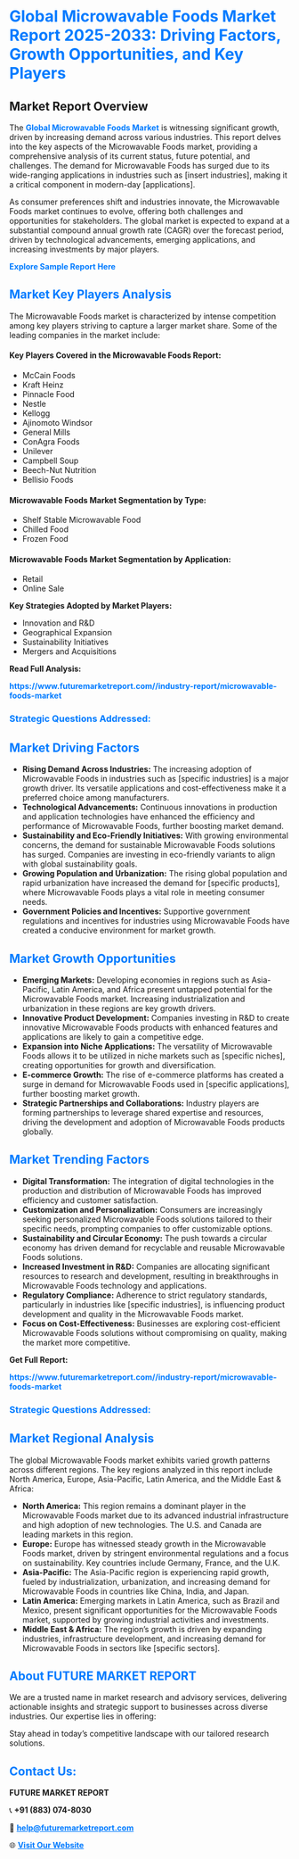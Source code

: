 <h1 style="color: #007BFF;">Global Microwavable Foods Market Report 2025-2033: Driving Factors, Growth Opportunities, and Key Players</h1>

<section id="overview">
<h2>Market Report Overview</h2>
<p>The <a href="https://www.futuremarketreport.com//industry-report/microwavable-foods-market" style="color: #007BFF; text-decoration: none;"><strong>Global Microwavable Foods Market</strong></a> is witnessing significant growth, driven by increasing demand across various industries. This report delves into the key aspects of the Microwavable Foods market, providing a comprehensive analysis of its current status, future potential, and challenges. The demand for Microwavable Foods has surged due to its wide-ranging applications in industries such as [insert industries], making it a critical component in modern-day [applications].</p>
<p>As consumer preferences shift and industries innovate, the Microwavable Foods market continues to evolve, offering both challenges and opportunities for stakeholders. The global market is expected to expand at a substantial compound annual growth rate (CAGR) over the forecast period, driven by technological advancements, emerging applications, and increasing investments by major players.</p>
</section>

<section id="overview">
<p><a href="https://www.futuremarketreport.com//request-sample/reportId=61490" style="color: #007BFF; text-decoration: none;"><strong>Explore Sample Report Here</strong></a></p>
</section>

<section id="key-players">
<h2 style="color: #007BFF;">Market Key Players Analysis</h2>
<p>The Microwavable Foods market is characterized by intense competition among key players striving to capture a larger market share. Some of the leading companies in the market include:</p>
<h4>Key Players Covered in the Microwavable Foods Report:</h4>
<ul><li>McCain Foods</li><li>Kraft Heinz</li><li>Pinnacle Food</li><li>Nestle</li><li>Kellogg</li><li>Ajinomoto Windsor</li><li>General Mills</li><li>ConAgra Foods</li><li>Unilever</li><li>Campbell Soup</li><li>Beech-Nut Nutrition</li><li>Bellisio Foods</li></ul>
<h4>Microwavable Foods Market Segmentation by Type:</h4>
<ul><li>Shelf Stable Microwavable Food</li><li>Chilled Food</li><li>Frozen Food</li></ul>

<h4>Microwavable Foods Market Segmentation by Application:</h4>
<ul><li>Retail</li><li>Online Sale</li></ul>
<p><strong>Key Strategies Adopted by Market Players:</strong></p>
<ul>
<li>Innovation and R&D</li>
<li>Geographical Expansion</li>
<li>Sustainability Initiatives</li>
<li>Mergers and Acquisitions</li>
</ul>
</section>

<section>
<p><strong>Read Full Analysis: </strong></p><a href="https://www.futuremarketreport.com//industry-report/microwavable-foods-market" style="color: #007BFF; text-decoration: none;"><strong>https://www.futuremarketreport.com//industry-report/microwavable-foods-market</strong></a>
<h3 style="color: #007BFF;">Strategic Questions Addressed:</h3>
</section>

<section id="driving-factors">
<h2 style="color: #007BFF;">Market Driving Factors</h2>
<ul>
<li><strong>Rising Demand Across Industries:</strong> The increasing adoption of Microwavable Foods in industries such as [specific industries] is a major growth driver. Its versatile applications and cost-effectiveness make it a preferred choice among manufacturers.</li>
<li><strong>Technological Advancements:</strong> Continuous innovations in production and application technologies have enhanced the efficiency and performance of Microwavable Foods, further boosting market demand.</li>
<li><strong>Sustainability and Eco-Friendly Initiatives:</strong> With growing environmental concerns, the demand for sustainable Microwavable Foods solutions has surged. Companies are investing in eco-friendly variants to align with global sustainability goals.</li>
<li><strong>Growing Population and Urbanization:</strong> The rising global population and rapid urbanization have increased the demand for [specific products], where Microwavable Foods plays a vital role in meeting consumer needs.</li>
<li><strong>Government Policies and Incentives:</strong> Supportive government regulations and incentives for industries using Microwavable Foods have created a conducive environment for market growth.</li>
</ul>
</section>

<section id="growth-opportunities">
<h2 style="color: #007BFF;">Market Growth Opportunities</h2>
<ul>
<li><strong>Emerging Markets:</strong> Developing economies in regions such as Asia-Pacific, Latin America, and Africa present untapped potential for the Microwavable Foods market. Increasing industrialization and urbanization in these regions are key growth drivers.</li>
<li><strong>Innovative Product Development:</strong> Companies investing in R&D to create innovative Microwavable Foods products with enhanced features and applications are likely to gain a competitive edge.</li>
<li><strong>Expansion into Niche Applications:</strong> The versatility of Microwavable Foods allows it to be utilized in niche markets such as [specific niches], creating opportunities for growth and diversification.</li>
<li><strong>E-commerce Growth:</strong> The rise of e-commerce platforms has created a surge in demand for Microwavable Foods used in [specific applications], further boosting market growth.</li>
<li><strong>Strategic Partnerships and Collaborations:</strong> Industry players are forming partnerships to leverage shared expertise and resources, driving the development and adoption of Microwavable Foods products globally.</li>
</ul>
</section>

<section id="trending-factors">
<h2 style="color: #007BFF;">Market Trending Factors</h2>
<ul>
<li><strong>Digital Transformation:</strong> The integration of digital technologies in the production and distribution of Microwavable Foods has improved efficiency and customer satisfaction.</li>
<li><strong>Customization and Personalization:</strong> Consumers are increasingly seeking personalized Microwavable Foods solutions tailored to their specific needs, prompting companies to offer customizable options.</li>
<li><strong>Sustainability and Circular Economy:</strong> The push towards a circular economy has driven demand for recyclable and reusable Microwavable Foods solutions.</li>
<li><strong>Increased Investment in R&D:</strong> Companies are allocating significant resources to research and development, resulting in breakthroughs in Microwavable Foods technology and applications.</li>
<li><strong>Regulatory Compliance:</strong> Adherence to strict regulatory standards, particularly in industries like [specific industries], is influencing product development and quality in the Microwavable Foods market.</li>
<li><strong>Focus on Cost-Effectiveness:</strong> Businesses are exploring cost-efficient Microwavable Foods solutions without compromising on quality, making the market more competitive.</li>
</ul>
</section>

<section>
<p><strong>Get Full Report: </strong></p><a href="https://www.futuremarketreport.com//industry-report/microwavable-foods-market" style="color: #007BFF; text-decoration: none;"><strong>https://www.futuremarketreport.com//industry-report/microwavable-foods-market</strong></a>
<h3 style="color: #007BFF;">Strategic Questions Addressed:</h3>
</section>


<section id="regional-analysis">
<h2 style="color: #007BFF;">Market Regional Analysis</h2>
<p>The global Microwavable Foods market exhibits varied growth patterns across different regions. The key regions analyzed in this report include North America, Europe, Asia-Pacific, Latin America, and the Middle East & Africa:</p>
<ul>
<li><strong>North America:</strong> This region remains a dominant player in the Microwavable Foods market due to its advanced industrial infrastructure and high adoption of new technologies. The U.S. and Canada are leading markets in this region.</li>
<li><strong>Europe:</strong> Europe has witnessed steady growth in the Microwavable Foods market, driven by stringent environmental regulations and a focus on sustainability. Key countries include Germany, France, and the U.K.</li>
<li><strong>Asia-Pacific:</strong> The Asia-Pacific region is experiencing rapid growth, fueled by industrialization, urbanization, and increasing demand for Microwavable Foods in countries like China, India, and Japan.</li>
<li><strong>Latin America:</strong> Emerging markets in Latin America, such as Brazil and Mexico, present significant opportunities for the Microwavable Foods market, supported by growing industrial activities and investments.</li>
<li><strong>Middle East & Africa:</strong> The region’s growth is driven by expanding industries, infrastructure development, and increasing demand for Microwavable Foods in sectors like [specific sectors].</li>
</ul>
</section>

<footer>
<h2 style="color: #007BFF;">About FUTURE MARKET REPORT</h2>
<p>We are a trusted name in market research and advisory services, delivering actionable insights and strategic support to businesses across diverse industries. Our expertise lies in offering:</p>

<p>Stay ahead in today’s competitive landscape with our tailored research solutions.</p>

<h2 style="color: #007BFF;">Contact Us:</h2>
<p><strong>FUTURE MARKET REPORT</strong></p>
<p>📞 <strong>+91 (883) 074-8030</strong></p>
<p>📧 <strong><a href="mailto:help@futuremarketreport.com" style="color: #007BFF;">help@futuremarketreport.com</a></strong></p>
<p>🌐 <strong><a href="https://www.futuremarketreport.com/" style="color: #007BFF;">Visit Our Website</a></strong></p>
</footer>